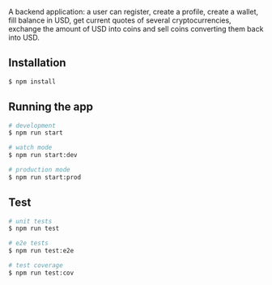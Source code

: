 A backend application: a user can register, create a profile, create a wallet, fill balance in USD, get current quotes of several cryptocurrencies, exchange the amount of USD into coins and sell coins converting them back into USD.

## Installation

```bash
$ npm install
```

## Running the app

```bash
# development
$ npm run start

# watch mode
$ npm run start:dev

# production mode
$ npm run start:prod
```

## Test

```bash
# unit tests
$ npm run test

# e2e tests
$ npm run test:e2e

# test coverage
$ npm run test:cov
```
